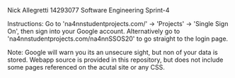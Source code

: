 Nick Allegretti
14293077
Software Engineering Sprint-4

Instructions:
 Go to 'na4nnstudentprojects.com/' -> 'Projects' -> 'Single Sign On', then sign into your Google account.
 Alternatively go to 'na4nnstudentprojects.com/na4nnSSOS20' to go straight to the login page.
 
 Note:
 Google will warn you its an unsecure sight, but non of your data is stored.
 Webapp source is provided in this repository, but does not include some pages referenced on the acutal site or any CSS.
